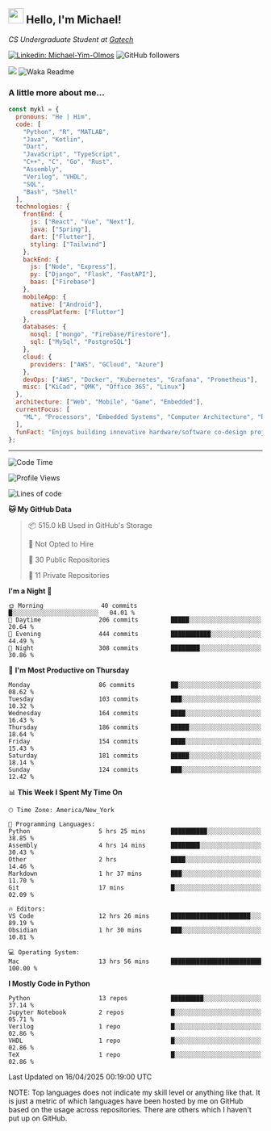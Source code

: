 <h2><img src="https://emojis.slackmojis.com/emojis/images/1531849430/4246/blob-sunglasses.gif?1531849430" width="30"/> Hello, I'm Michael!</h2>
<p><em>CS Undergraduate Student at <a href="https://www.gatech.edu/">Gatech</em></p>

[![Linkedin: Michael-Yim-Olmos](https://img.shields.io/badge/-mykl-blue?style=flat-square&logo=Linkedin&logoColor=white&link=https://www.linkedin.com/in/michael-yim-olmos/)](https://www.linkedin.com/in/michael-yim-olmos/)
![GitHub followers](https://img.shields.io/github/followers/MyKl-Y?label=Follow&style=social)
<!--[![website](https://img.shields.io/badge/Website-46a2f1.svg?&style=flat-square&logo=Google-Chrome&logoColor=white&link=https://anmolsingh.me/)](https://anmolsingh.me/)-->
![](https://visitor-badge.glitch.me/badge?page_id=anmol098.anmol098)
![Waka Readme](https://github.com/anmol098/anmol098/workflows/Waka%20Readme/badge.svg)

<!--👇 Hit in your console or terminal to connect with me.

```bash
npx anmol
```
**👆 This command line tool can be found at [npx anmol](https://github.com/anmol098/npx_card)**-->

### A little more about me...  

```javascript
const mykl = {
  pronouns: "He | Him",
  code: [
    "Python", "R", "MATLAB",
    "Java", "Kotlin",
    "Dart",
    "JavaScript", "TypeScript",
    "C++", "C", "Go", "Rust",
    "Assembly",
    "Verilog", "VHDL",
    "SQL",
    "Bash", "Shell"
  ],
  technologies: {
    frontEnd: {
      js: ["React", "Vue", "Next"],
      java: ["Spring"],
      dart: ["Flutter"],
      styling: ["Tailwind"]
    },
    backEnd: {
      js: ["Node", "Express"],
      py: ["Django", "Flask", "FastAPI"],
      baas: ["Firebase"]
    },
    mobileApp: {
      native: ["Android"],
      crossPlatform: ["Flutter"]
    },
    databases: {
      nosql: ["mongo", "Firebase/Firestore"],
      sql: ["MySql", "PostgreSQL"]
    },
    cloud: {
      providers: ["AWS", "GCloud", "Azure"]
    },
    devOps: ["AWS", "Docker", "Kubernetes", "Grafana", "Prometheus"],
    misc: ["KiCad", "QMK", "Office 365", "Linux"]
  },
  architecture: ["Web", "Mobile", "Game", "Embedded"],
  currentFocus: [
    "ML", "Processors", "Embedded Systems", "Computer Architecture", "Robotics", "RISC-V", "Hardware", "Data Science", "HPC"
  ],
  funFact: "Enjoys building innovative hardware/software co-design projects and exploring robotics."
};

```

---
<!--START_SECTION:waka-->
![Code Time](http://img.shields.io/badge/Code%20Time-517%20hrs%2047%20mins-blue)

![Profile Views](http://img.shields.io/badge/Profile%20Views-0-blue)

![Lines of code](https://img.shields.io/badge/From%20Hello%20World%20I%27ve%20Written-19.0%20million%20lines%20of%20code-blue)

**🐱 My GitHub Data** 

> 📦 515.0 kB Used in GitHub's Storage 
 > 
> 🚫 Not Opted to Hire
 > 
> 📜 30 Public Repositories 
 > 
> 🔑 11 Private Repositories 
 > 
**I'm a Night 🦉** 

```text
🌞 Morning                40 commits          █░░░░░░░░░░░░░░░░░░░░░░░░   04.01 % 
🌆 Daytime                206 commits         █████░░░░░░░░░░░░░░░░░░░░   20.64 % 
🌃 Evening                444 commits         ███████████░░░░░░░░░░░░░░   44.49 % 
🌙 Night                  308 commits         ████████░░░░░░░░░░░░░░░░░   30.86 % 
```
📅 **I'm Most Productive on Thursday** 

```text
Monday                   86 commits          ██░░░░░░░░░░░░░░░░░░░░░░░   08.62 % 
Tuesday                  103 commits         ███░░░░░░░░░░░░░░░░░░░░░░   10.32 % 
Wednesday                164 commits         ████░░░░░░░░░░░░░░░░░░░░░   16.43 % 
Thursday                 186 commits         █████░░░░░░░░░░░░░░░░░░░░   18.64 % 
Friday                   154 commits         ████░░░░░░░░░░░░░░░░░░░░░   15.43 % 
Saturday                 181 commits         █████░░░░░░░░░░░░░░░░░░░░   18.14 % 
Sunday                   124 commits         ███░░░░░░░░░░░░░░░░░░░░░░   12.42 % 
```


📊 **This Week I Spent My Time On** 

```text
🕑︎ Time Zone: America/New_York

💬 Programming Languages: 
Python                   5 hrs 25 mins       ██████████░░░░░░░░░░░░░░░   38.85 % 
Assembly                 4 hrs 14 mins       ████████░░░░░░░░░░░░░░░░░   30.43 % 
Other                    2 hrs               ████░░░░░░░░░░░░░░░░░░░░░   14.46 % 
Markdown                 1 hr 37 mins        ███░░░░░░░░░░░░░░░░░░░░░░   11.70 % 
Git                      17 mins             █░░░░░░░░░░░░░░░░░░░░░░░░   02.09 % 

🔥 Editors: 
VS Code                  12 hrs 26 mins      ██████████████████████░░░   89.19 % 
Obsidian                 1 hr 30 mins        ███░░░░░░░░░░░░░░░░░░░░░░   10.81 % 

💻 Operating System: 
Mac                      13 hrs 56 mins      █████████████████████████   100.00 % 
```

**I Mostly Code in Python** 

```text
Python                   13 repos            █████████░░░░░░░░░░░░░░░░   37.14 % 
Jupyter Notebook         2 repos             █░░░░░░░░░░░░░░░░░░░░░░░░   05.71 % 
Verilog                  1 repo              █░░░░░░░░░░░░░░░░░░░░░░░░   02.86 % 
VHDL                     1 repo              █░░░░░░░░░░░░░░░░░░░░░░░░   02.86 % 
TeX                      1 repo              █░░░░░░░░░░░░░░░░░░░░░░░░   02.86 % 
```




 Last Updated on 16/04/2025 00:19:00 UTC
<!--END_SECTION:waka-->

NOTE: Top languages does not indicate my skill level or anything like that. It is just a metric of which languages have been hosted by me on GitHub based on the usage across repositories. There are others which I haven't put up on GitHub.
